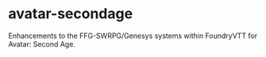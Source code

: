# avatar-secondage
 Enhancements to the FFG-SWRPG/Genesys systems within FoundryVTT for Avatar: Second Age.
